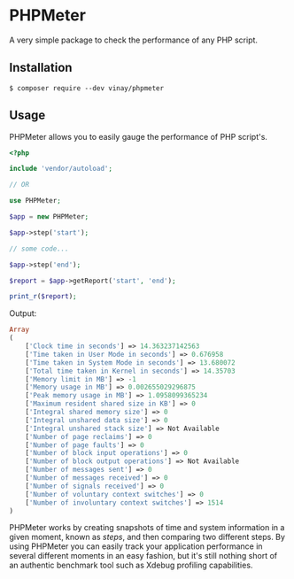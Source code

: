 # PHPMeter

A very simple package to check the performance of any PHP script.

## Installation
```console
$ composer require --dev vinay/phpmeter
```

## Usage
PHPMeter allows you to easily gauge the performance of PHP script's.



```php
<?php

include 'vendor/autoload';

// OR

use PHPMeter;

$app = new PHPMeter;

$app->step('start');

// some code...

$app->step('end');

$report = $app->getReport('start', 'end');

print_r($report);
```

Output:
```php
Array
(
    ['Clock time in seconds'] => 14.363237142563
    ['Time taken in User Mode in seconds'] => 0.676958
    ['Time taken in System Mode in seconds'] => 13.680072
    ['Total time taken in Kernel in seconds'] => 14.35703
    ['Memory limit in MB'] => -1
    ['Memory usage in MB'] => 0.002655029296875
    ['Peak memory usage in MB'] => 1.0958099365234
    ['Maximum resident shared size in KB'] => 0
    ['Integral shared memory size'] => 0
    ['Integral unshared data size'] => 0
    ['Integral unshared stack size'] => Not Available
    ['Number of page reclaims'] => 0
    ['Number of page faults'] => 0
    ['Number of block input operations'] => 0
    ['Number of block output operations'] => Not Available
    ['Number of messages sent'] => 0
    ['Number of messages received'] => 0
    ['Number of signals received'] => 0
    ['Number of voluntary context switches'] => 0
    ['Number of involuntary context switches'] => 1514
)
```

PHPMeter works by creating snapshots of time and system information in a given moment, known as *steps*, and then comparing two different steps. By using PHPMeter you can easily track your application performance in several different moments in an easy fashion, but it's still nothing short of an authentic benchmark tool such as Xdebug profiling capabilities.
